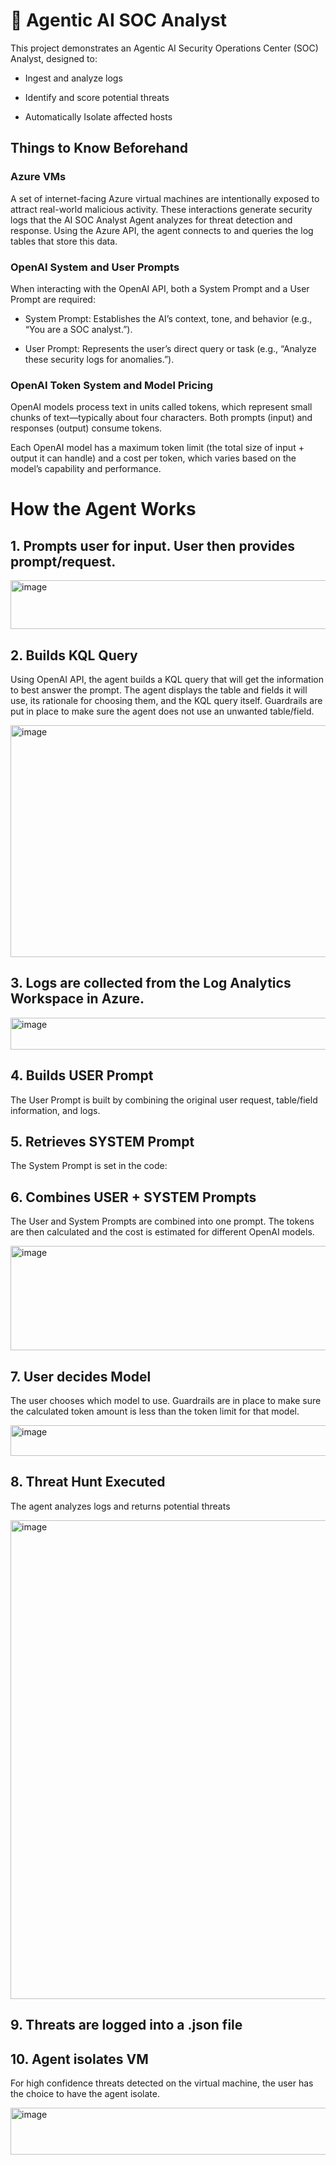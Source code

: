 # 🤖 Agentic AI SOC Analyst

This project demonstrates an Agentic AI Security Operations Center (SOC) Analyst, designed to:

- Ingest and analyze logs

- Identify and score potential threats

- Automatically Isolate affected hosts

## Things to Know Beforehand

### Azure VMs
A set of internet-facing Azure virtual machines are intentionally exposed to attract real-world malicious activity. These interactions generate security logs that the AI SOC Analyst Agent analyzes for threat detection and response.
Using the Azure API, the agent connects to and queries the log tables that store this data.


### OpenAI System and User Prompts
When interacting with the OpenAI API, both a System Prompt and a User Prompt are required:

- System Prompt: Establishes the AI’s context, tone, and behavior (e.g., “You are a SOC analyst.”).

- User Prompt: Represents the user’s direct query or task (e.g., “Analyze these security logs for anomalies.”).


### OpenAI Token System and Model Pricing
OpenAI models process text in units called tokens, which represent small chunks of text—typically about four characters. Both prompts (input) and responses (output) consume tokens.

Each OpenAI model has a maximum token limit (the total size of input + output it can handle) and a cost per token, which varies based on the model’s capability and performance.



# How the Agent Works

## 1. Prompts user for input. User then provides prompt/request.

<img width="824" height="78" alt="image" src="https://github.com/user-attachments/assets/c4d96d37-4128-471c-8c19-dcdf5032b013" />


## 2. Builds KQL Query

Using OpenAI API, the agent builds a KQL query that will get the information to best answer the prompt. The agent displays the table and fields it will use, its rationale for choosing them, and the KQL query itself. Guardrails are put in place to make sure the agent does not use an unwanted table/field.

<img width="1087" height="371" alt="image" src="https://github.com/user-attachments/assets/b21016fa-259d-4743-bfc6-fcc711223901" />



## 3. Logs are collected from the Log Analytics Workspace in Azure.

<img width="569" height="51" alt="image" src="https://github.com/user-attachments/assets/2682c9f9-3d73-4ff1-a32d-51afdc356a9e" />


## 4. Builds USER Prompt

The User Prompt is built by combining the original user request, table/field information, and logs.

## 5. Retrieves SYSTEM Prompt

The System Prompt is set in the code: 

## 6. Combines USER + SYSTEM Prompts

The User and System Prompts are combined into one prompt. The tokens are then calculated and the cost is estimated for different OpenAI models.

<img width="874" height="167" alt="image" src="https://github.com/user-attachments/assets/e91eb193-adf0-43dc-8d92-5fafb16c895b" />


## 7. User decides Model

The user chooses which model to use. Guardrails are in place to make sure the calculated token amount is less than the token limit for that model.

<img width="566" height="49" alt="image" src="https://github.com/user-attachments/assets/6217e905-a9c8-431b-921b-97d8f51f5dd3" />


## 8. Threat Hunt Executed
The agent analyzes logs and returns potential threats 

<img width="1092" height="766" alt="image" src="https://github.com/user-attachments/assets/eb886ee4-fde4-4d1c-a5b5-b03708405568" />

## 9. Threats are logged into a .json file

## 10. Agent isolates VM
For high confidence threats detected on the virtual machine, the user has the choice to have the agent isolate.

<img width="601" height="75" alt="image" src="https://github.com/user-attachments/assets/e1f265d8-3d6b-4a03-89c5-21df5a5ec9ec" />


